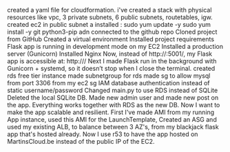 created a yaml file for cloudformation. i've created a stack with physical resources like vpc, 3 private subnets, 6 public subnets, routetables, igw.
created ec2 in public subnet a
installed : sudo yum update -y sudo yum install -y git python3-pip adn connected to the github repo
Cloned project from GitHub
Created a virtual environment
Installed project requirements
Flask app is running in development mode on my EC2
Installed a production server (Gunicorn)
Installed Nginx
Now, instead of http://<EC2-PUBLIC-IP>:5001/, my Flask app is accessible at: http://<EC2-PUBLIC-IP>/
Next I made Flask run in the background with Gunicorn + systemd, so it doesn’t stop when I close the terminal.
created rds free tier instance
made subnetgroup for rds
made sg to allow mysql from port 3306 from my ec2 sg
IAM database authentication instead of static username/password
Changed main.py to use RDS instead of SQLite
Deleted the local SQLite DB.
Made new admin user and made new post on the app. Everything works together with RDS as the new DB.
Now I want to make the app scalable and resilient.
First I've made AMI from my running App instance,
used this AMI for the LaunchTemplate,
Created an ASG and used my existing ALB, to balance between 3 AZ's, from my blackjack flask app that's hosted already.
Now I use r53 to have the app hosted on MartinsCloud.be instead of the public IP of the EC2.


